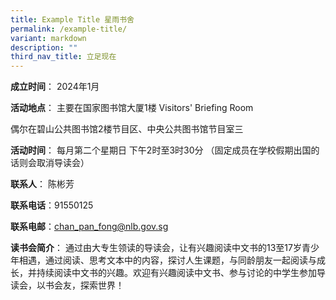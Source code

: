 ```yaml
---
title: Example Title 星雨书舍
permalink: /example-title/
variant: markdown
description: ""
third_nav_title: 立足现在
---
```

**成立时间**：	2024年1月

**活动地点**：	主要在国家图书馆大厦1楼 Visitors' Briefing Room

偶尔在碧山公共图书馆2楼节目区、中央公共图书馆节目室三

**活动时间**：	每月第二个星期日
下午2时至3时30分
（固定成员在学校假期出国的话则会取消导读会）


**联系人**：	陈彬芳

**联系电话**：91550125

**联系电邮**：chan_pan_fong@nlb.gov.sg


**读书会简介**：	通过由大专生领读的导读会，让有兴趣阅读中文书的13至17岁青少年相遇，通过阅读、思考文本中的内容，探讨人生课题，与同龄朋友一起阅读与成长，并持续阅读中文书的兴趣。欢迎有兴趣阅读中文书、参与讨论的中学生参加导读会，以书会友，探索世界！

